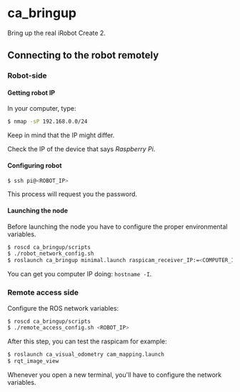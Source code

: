 # ca_bringup

Bring up the real iRobot Create 2.

## Connecting to the robot remotely

### Robot-side

#### Getting robot IP

In your computer, type:

```sh
$ nmap -sP 192.168.0.0/24
```

Keep in mind that the IP might differ.

Check the IP of the device that says *Raspberry Pi*.

#### Configuring robot

```sh
$ ssh pi@<ROBOT_IP>
```

This process will request you the password.

#### Launching the node

Before launching the node you have to configure the proper environmental variables.

```sh
$ roscd ca_bringup/scripts
$ ./robot_network_config.sh
$ roslaunch ca_bringup minimal.launch raspicam_receiver_IP:=<COMPUTER_IP>
```

You can get you computer IP doing: `hostname -I`.

### Remote access side

Configure the ROS network variables:

```sh
$ roscd ca_bringup/scripts
$ ./remote_access_config.sh <ROBOT_IP>
```

After this step, you can test the raspicam for example:

```sh
$ roslaunch ca_visual_odometry cam_mapping.launch
$ rqt_image_view
```

Whenever you open a new terminal, you'll have to configure the network variables.
